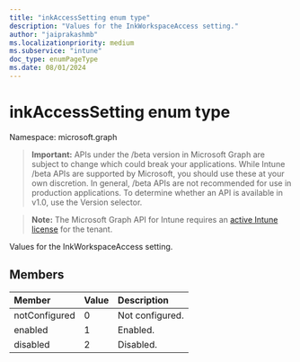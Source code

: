 ```yaml
---
title: "inkAccessSetting enum type"
description: "Values for the InkWorkspaceAccess setting."
author: "jaiprakashmb"
ms.localizationpriority: medium
ms.subservice: "intune"
doc_type: enumPageType
ms.date: 08/01/2024
---
```


# inkAccessSetting enum type

Namespace: microsoft.graph

> **Important:** APIs under the /beta version in Microsoft Graph are subject to change which could break your applications. While Intune /beta APIs are supported by Microsoft, you should use these at your own discretion. In general, /beta APIs are not recommended for use in production applications. To determine whether an API is available in v1.0, use the Version selector.

> **Note:** The Microsoft Graph API for Intune requires an [active Intune license](https://go.microsoft.com/fwlink/?linkid=839381) for the tenant.

Values for the InkWorkspaceAccess setting.

## Members
|Member|Value|Description|
|:---|:---|:---|
|notConfigured|0|Not configured.|
|enabled|1|Enabled.|
|disabled|2|Disabled.|